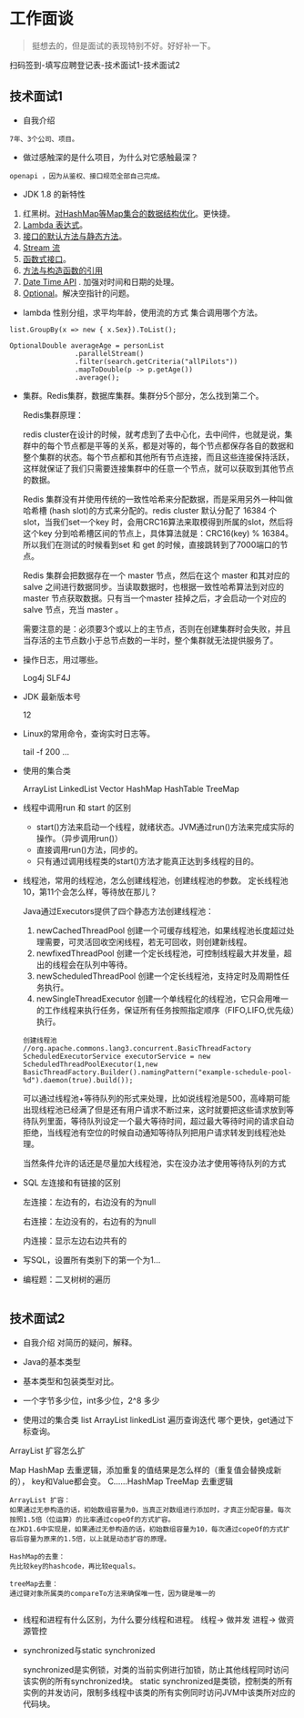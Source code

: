 # 工作面谈

> 挺想去的，但是面试的表现特别不好。好好补一下。

扫码签到-填写应聘登记表-技术面试1-技术面试2


## 技术面试1

- 自我介绍
```text
7年、3个公司、项目。
```

- 做过感触深的是什么项目，为什么对它感触最深？
```text
openapi ，因为从鉴权、接口规范全部自己完成。
```

- JDK 1.8 的新特性
1. 红黑树。[对HashMap等Map集合的数据结构优化](../../未整理/Java/JDK1.8/JDK1.8-Map.md)。更快捷。
2. [Lambda 表达式](../../未整理/Java/JDK1.8/JDK1.8-Lambda.md)。
3. [接口的默认方法与静态方法](../../未整理/Java/JDK1.8/JDK1.8-Interface.md)。
4. [Stream 流](../../未整理/Java/JDK1.8/JDK1.8-Stream.md)
5. [函数式接口](../../未整理/Java/JDK1.8/JDK1.8-FunctionalInterface.md)。
6. [方法与构造函数的引用](../../未整理/Java/JDK1.8/JDK1.8-Method.md)
7. [Date Time API](../../未整理/Java/JDK1.8/JDK1.8-DateTimeAPI.md) . 加强对时间和日期的处理。
8. [Optional](../../未整理/Java/JDK1.8/JDK1.8-Optional.md)。解决空指针的问题。

- lambda 性别分组，求平均年龄，使用流的方式
集合调用哪个方法。
```text
list.GroupBy(x => new { x.Sex}).ToList();

OptionalDouble averageAge = personList
                .parallelStream()
                .filter(search.getCriteria("allPilots"))
                .mapToDouble(p -> p.getAge())
                .average();
```

- 集群。Redis集群，数据库集群。集群分5个部分，怎么找到第二个。

    Redis集群原理：
    
    redis cluster在设计的时候，就考虑到了去中心化，去中间件，也就是说，集群中的每个节点都是平等的关系，都是对等的，每个节点都保存各自的数据和整个集群的状态。每个节点都和其他所有节点连接，而且这些连接保持活跃，这样就保证了我们只需要连接集群中的任意一个节点，就可以获取到其他节点的数据。
    
    Redis 集群没有并使用传统的一致性哈希来分配数据，而是采用另外一种叫做哈希槽 (hash slot)的方式来分配的。redis cluster 默认分配了 16384 个slot，当我们set一个key 时，会用CRC16算法来取模得到所属的slot，然后将这个key 分到哈希槽区间的节点上，具体算法就是：CRC16(key) % 16384。所以我们在测试的时候看到set 和 get 的时候，直接跳转到了7000端口的节点。
    
    Redis 集群会把数据存在一个 master 节点，然后在这个 master 和其对应的salve 之间进行数据同步。当读取数据时，也根据一致性哈希算法到对应的 master 节点获取数据。只有当一个master 挂掉之后，才会启动一个对应的 salve 节点，充当 master 。
    
    需要注意的是：必须要3个或以上的主节点，否则在创建集群时会失败，并且当存活的主节点数小于总节点数的一半时，整个集群就无法提供服务了。


- 操作日志，用过哪些。

    Log4j SLF4J 

- JDK 最新版本号

    12

- Linux的常用命令，查询实时日志等。

    tail -f 200 ...

- 使用的集合类

    ArrayList LinkedList Vector HashMap HashTable TreeMap 

- 线程中调用run 和 start 的区别
    
    - start()方法来启动一个线程，就绪状态。JVM通过run()方法来完成实际的操作。（异步调用run()）
    - 直接调用run()方法，同步的。
    - 只有通过调用线程类的start()方法才能真正达到多线程的目的。

- 线程池，常用的线程池，怎么创建线程池，创建线程池的参数。
定长线程池10，第11个会怎么样，等待放在那儿？

    Java通过Executors提供了四个静态方法创建线程池：
    1. newCachedThreadPool 创建一个可缓存线程池，如果线程池长度超过处理需要，可灵活回收空闲线程，若无可回收，则创建新线程。
    2. newfixedThreadPool 创建一个定长线程池，可控制线程最大并发量，超出的线程会在队列中等待。
    3. newScheduledThreadPool 创建一个定长线程池，支持定时及周期性任务执行。
    4. newSingleThreadExecutor 创建一个单线程化的线程池，它只会用唯一的工作线程来执行任务，保证所有任务按照指定顺序（FIFO,LIFO,优先级）执行。
    
    ```text
    创建线程池
    //org.apache.commons.lang3.concurrent.BasicThreadFactory
    ScheduledExecutorService executorService = new ScheduledThreadPoolExecutor(1,new BasicThreadFactory.Builder().namingPattern("example-schedule-pool-%d").daemon(true).build());
    
    ```

    可以通过线程池+等待队列的形式来处理，比如说线程池是500，高峰期可能出现线程池已经满了但是还有用户请求不断过来，这时就要把这些请求放到等待队列里面，等待队列设定一个最大等待时间，超过最大等待时间的请求自动拒绝，当线程池有空位的时候自动通知等待队列把用户请求转发到线程池处理。

    当然条件允许的话还是尽量加大线程池，实在没办法才使用等待队列的方式

- SQL 左连接和有链接的区别

    左连接：左边有的，右边没有的为null
    
    右连接：左边没有的，右边有的为null
    
    内连接：显示左边右边共有的

- 写SQL，设置所有类别下的第一个为1...

- 编程题：二叉树树的遍历

```text

```


## 技术面试2

- 自我介绍
对简历的疑问，解释。

- Java的基本类型

- 基本类型和包装类型对比。

- 一个字节多少位，int多少位，2^8 多少

- 使用过的集合类
list
ArrayList linkedList 
遍历查询迭代 哪个更快，get通过下标查询。

ArrayList 扩容怎么扩

Map 
HashMap  去重逻辑，添加重复的值结果是怎么样的（重复值会替换成新的）， key和Value都会变。
C……HashMap
TreeMap 去重逻辑


```text
ArrayList 扩容：
如果通过无参构造的话，初始数组容量为0，当真正对数组进行添加时，才真正分配容量。每次按照1.5倍（位运算）的比率通过copeOf的方式扩容。 
在JKD1.6中实现是，如果通过无参构造的话，初始数组容量为10，每次通过copeOf的方式扩容后容量为原来的1.5倍，以上就是动态扩容的原理。

HashMap的去重：
先比较key的hashcode，再比较equals。

treeMap去重：
通过键对象所属类的compareTo方法来确保唯一性，因为键是唯一的


```

- 线程和进程有什么区别，为什么要分线程和进程。
线程-> 做并发
进程-> 做资源管控

- synchronized与static synchronized

    synchronized是实例锁，对类的当前实例进行加锁，防止其他线程同时访问该实例的所有synchronized块。
    static synchronized是类锁，控制类的所有实例的并发访问，限制多线程中该类的所有实例同时访问JVM中该类所对应的代码块。











